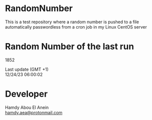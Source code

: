 # RandomNumber    
This is a test repository where a random number is pushed to a file automatically passwordless from a cron job in my Linux CentOS server    
# Random Number of the last run   
1852
      
Last update (GMT +1)    
12/24/23 06:00:02
# Developer    
Hamdy Abou El Anein   
hamdy.aea@protonmail.com
